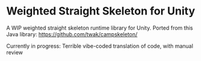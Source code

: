 # Weighted Straight Skeleton for Unity
A WIP weighted straight skeleton runtime library for Unity. Ported from this Java library: https://github.com/twak/campskeleton/

Currently in progress: Terrible vibe-coded translation of code, with manual review
